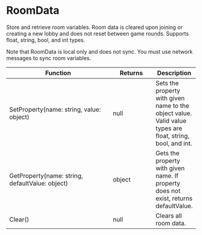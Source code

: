 # RoomData

Store and retrieve room variables. Room data is cleared upon joining or creating a new lobby and does not reset between game rounds. Supports float, string, bool, and int types.

Note that RoomData is local only and does not sync. You must use network messages to sync room variables.

<table><thead><tr><th width="271">Function</th><th width="101.33333333333331">Returns</th><th>Description</th></tr></thead><tbody><tr><td>SetProperty(name: string, value: object)</td><td>null</td><td>Sets the property with given name to the object value. Valid value types are float, string, bool, and int.</td></tr><tr><td>GetProperty(name: string, defaultValue: object)</td><td>object</td><td>Gets the property with given name. If property does not exist, returns defaultValue.</td></tr><tr><td>Clear()</td><td>null</td><td>Clears all room data.</td></tr></tbody></table>
